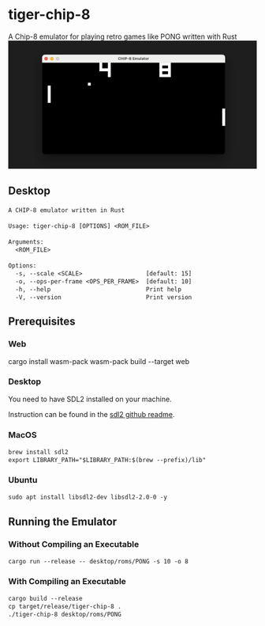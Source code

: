 # tiger-chip-8
A Chip-8 emulator for playing retro games like PONG written with Rust
![PONG](chip-8.png)

## Desktop
```
A CHIP-8 emulator written in Rust

Usage: tiger-chip-8 [OPTIONS] <ROM_FILE>

Arguments:
  <ROM_FILE>  

Options:
  -s, --scale <SCALE>                  [default: 15]
  -o, --ops-per-frame <OPS_PER_FRAME>  [default: 10]
  -h, --help                           Print help
  -V, --version                        Print version
```

## Prerequisites

### Web
cargo install wasm-pack
wasm-pack build --target web

### Desktop
You need to have SDL2 installed on your machine.

Instruction can be found in the [sdl2 github readme](https://github.com/Rust-SDL2/rust-sdl2).

### MacOS
```
brew install sdl2
export LIBRARY_PATH="$LIBRARY_PATH:$(brew --prefix)/lib"
```

### Ubuntu
```
sudo apt install libsdl2-dev libsdl2-2.0-0 -y
```

## Running the Emulator

### Without Compiling an Executable
```
cargo run --release -- desktop/roms/PONG -s 10 -o 8
```

### With Compiling an Executable
```
cargo build --release
cp target/release/tiger-chip-8 .
./tiger-chip-8 desktop/roms/PONG
```
